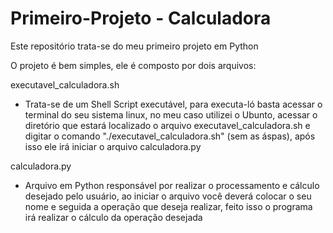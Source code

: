 # Primeiro-Projeto - Calculadora
Este repositório trata-se do meu primeiro projeto em Python

O projeto é bem simples, ele é composto por dois arquivos:

executavel_calculadora.sh 
 - Trata-se de um Shell Script executável, para executa-ló basta acessar o terminal do seu sistema linux, no meu caso utilizei o Ubunto, acessar o diretório que estará localizado o arquivo executavel_calculadora.sh e     
   digitar o comando "./executavel_calculadora.sh" (sem as áspas), após isso ele irá iniciar o arquivo calculadora.py

calculadora.py
 - Arquivo em Python responsável por realizar o processamento e cálculo desejado pelo usuário, ao iniciar o arquivo você deverá colocar o seu nome e seguida a operação que deseja realizar, feito isso o programa irá realizar     o cálculo da operação desejada 
